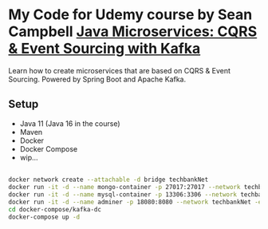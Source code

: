 # My Code for Udemy course by Sean Campbell [Java Microservices: CQRS & Event Sourcing with Kafka](https://www.udemy.com/course/java-microservices-cqrs-event-sourcing-with-kafka/)

Learn how to create microservices that are based on CQRS & Event Sourcing. Powered by Spring Boot and Apache Kafka.

## Setup

- Java 11 (Java 16 in the course)
- Maven 
- Docker
- Docker Compose
- wip...

## 

```bash
docker network create --attachable -d bridge techbankNet
docker run -it -d --name mongo-container -p 27017:27017 --network techbankNet --restart always -v mongodb_data_container:/data/db mongo:4.4.14
docker run -it -d --name mysql-container -p 13306:3306 --network techbankNet -e MYSQL_ROOT_PASSWORD=techbankRootPsw --restart always -v mysql_data_container:/var/lib/mysql mysql:8.0.29
docker run -it -d --name adminer -p 18080:8080 --network techbankNet -e ADMINER_DEFAULT_SERVER=mysql-container --restart always adminer:4.8.1
cd docker-compose/kafka-dc
docker-compose up -d
```

